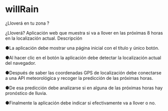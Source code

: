 # willRain
¿Lloverá en tu zona ?



¿Lloverá?
Aplicación web que muestra si va a llover en las próximas
8 horas en la localización actual.
Descripción

●La aplicación debe mostrar una página inicial con el título y único
botón.

●Al hacer clic en el botón la aplicación debe detectar la localización
actual del navegador.

●Después de saber las coordenadas GPS de localización debe
conectarse a una API meteorológica y recoger la predicción de las
próximas horas.

●De esa predicción debe analizarse si en alguna de las próximas
horas hay pronóstico de lluvia.

●Finalmente la aplicación debe indicar si efectivamente va a llover o
no.
